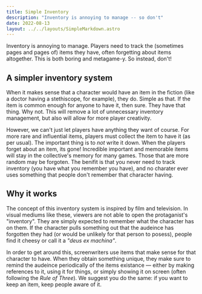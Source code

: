 ```yaml
---
title: Simple Inventory
description: "Inventory is annoying to manage -- so don't"
date: 2022-08-13
layout: ../../layouts/SimpleMarkdown.astro
---
```


Inventory is annoying to manage. Players need to track the (sometimes pages and pages of) items they have, often forgetting
about items altogether. This is both boring and metagame-y. So instead, don't!


## A simpler inventory system

When it makes sense that a character would have an item in the fiction (like a doctor having a stethiscope, for example), 
they do. Simple as that. If the item is common enough for anyone to have it, then sure. They have that thing. Why not.
This will remove a lot of unnecessary inventory management, but also will allow for more player creativity.

However, we can't just let players have anything they want of course. For more rare and influential items, players must collect
the item to have it (as per usual). The important thing is to _not_ write it down. When the players forget about an item,
its gone! Incredible important and memorable items will stay in the collective's memory for many games. Those that are more
random may be forgoten. The benifit is that you never need to track inventory (you have what you remember you have), and
no charater ever uses something that people don't remember that character having.


## Why it works

The concept of this inventory system is inspired by film and television. In visual mediums like these, viewers are not able
to open the protaganist's "inventory". They are simply expected to remember what the character has on them. If the character
pulls something out that the audeince has forgotten they had (or would be unlikely for that person to posess), people find
it cheesy or call it a _"deus ex machina"_.

In order to get around this, screenwriters use items that make sense for that character to have. When they obtain something
unique, they make sure to remind the audeince periodically of the items existance — either by making references to it, using
it for things, or simply showing it on screen (often following the _Rule of Three_). We suggest you do the same: if you want
to keep an item, keep people aware of it.
